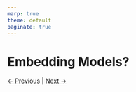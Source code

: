 ```yaml
---
marp: true
theme: default
paginate: true
---
```

# Embedding Models?

[← Previous](001-what-means-embedding.md) | [Next →](003-distance.md)
